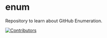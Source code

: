 # enum
Repository to learn about GitHub Enumeration.












































































































































































































































































































[![Contributors](https://img.shields.io/badge/Contributors-3-brightgreen)](https://github.com/EurydiceCorp/enum/graphs/contributors)
